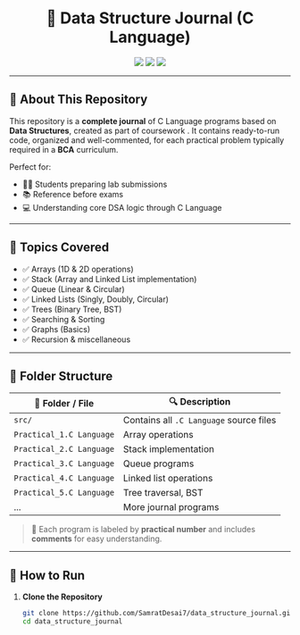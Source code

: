 <h1 align="center">📘 Data Structure Journal (C Language)</h1>

<p align="center">
  <img src="https://img.shields.io/github/repo-size/SamratDesai7/data_structure_journal?color=blue&style=for-the-badge" />
  <img src="https://img.shields.io/github/languages/top/SamratDesai7/data_structure_journal?style=for-the-badge" />
  <img src="https://img.shields.io/github/last-commit/SamratDesai7/data_structure_journal?style=for-the-badge" />
</p>

---

## 📌 About This Repository

This repository is a **complete journal** of C Language programs based on **Data Structures**, created as part of coursework . It contains ready-to-run code, organized and well-commented, for each practical problem typically required in a **BCA** curriculum.

Perfect for:
- 🧑‍🎓 Students preparing lab submissions  
- 📚 Reference before exams  
- 💻 Understanding core DSA logic through C Language

---

## 🧠 Topics Covered

- ✅ Arrays (1D & 2D operations)
- ✅ Stack (Array and Linked List implementation)
- ✅ Queue (Linear & Circular)
- ✅ Linked Lists (Singly, Doubly, Circular)
- ✅ Trees (Binary Tree, BST)
- ✅ Searching & Sorting
- ✅ Graphs (Basics)
- ✅ Recursion & miscellaneous

---

## 📁 Folder Structure

| 📂 Folder / File | 🔍 Description |
|------------------|----------------|
| `src/`           | Contains all `.C Language` source files |
| `Practical_1.C Language` | Array operations |
| `Practical_2.C Language` | Stack implementation |
| `Practical_3.C Language` | Queue programs |
| `Practical_4.C Language` | Linked list operations |
| `Practical_5.C Language` | Tree traversal, BST |
| ... | More journal programs |

> 📄 Each program is labeled by **practical number** and includes **comments** for easy understanding.

---

## 🚀 How to Run

1. **Clone the Repository**
   ```bash
   git clone https://github.com/SamratDesai7/data_structure_journal.git
   cd data_structure_journal
